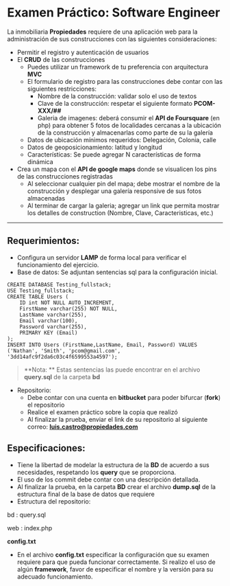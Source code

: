 # Examen Práctico: Software Engineer

La inmobiliaria **Propiedades** requiere de una aplicación web para la administración de sus  construcciones con las siguientes consideraciones:

-  Permitir el registro y  autenticación de usuarios 
- El **CRUD**  de las construcciones
    - Puedes utilizar un framework de tu preferencia con arquitectura **MVC** 
    - El formulario  de  registro  para las construcciones debe contar con las siguientes restricciones:
        - Nombre de la construcción: validar solo el uso de textos
        - Clave de la construcción: respetar el siguiente formato **PCOM-XXX/##**
        - Galeria de imagenes: deberá consumir el **API de Foursquare** (en php) para obtener 5 fotos de localidades cercanas a la ubicación de  la construcción y almacenarlas como parte de su la galería
    - Datos de ubicación mínimos requeridos: Delegación, Colonia, calle
    - Datos de geoposicionamiento: latitud y longitud
    - Características: Se puede agregar N características de forma dinámica
- Crea un mapa con el **API de google maps** donde se visualicen los pins de las construcciones registradas
    - Al   seleccionar   cualquier   pin   del   mapa; debe mostrar el nombre de la construcción y  desplegar   una galería responsive de sus fotos almacenadas
    - Al terminar de cargar la galeria; agregar un link que permita mostrar los detalles de construction (Nombre, Clave, Caracteristicas, etc.)

----------


Requerimientos:
-------------

- Configura un servidor **LAMP** de forma local para verificar el funcionamiento del ejercicio.
- Base de datos: Se adjuntan sentencias sql para la configuración inicial.
```
CREATE DATABASE Testing_fullstack;
USE Testing_fullstack;
CREATE TABLE Users (
    ID int NOT NULL AUTO_INCREMENT,
    FirstName varchar(255) NOT NULL,
    LastName varchar(255),
    Email varchar(100),
    Password varchar(255),
    PRIMARY KEY (Email)
);
INSERT INTO Users (FirstName,LastName, Email, Password) VALUES ('Nathan', 'Smith', 'pcom@gmail.com', '3dd14afc9f2da6c03c4f6599553a4597'); 
```
> **Nota: ** Estas sentencias las puede encontrar en el archivo **query.sql** de la carpeta **bd**

- Repositorio: 
    - Debe contar con una cuenta en **bitbucket** para poder bifurcar (**fork**) el repositorio
    - Realice el examen práctico  sobre la copia que realizó
    - Al finalizar la prueba, enviar el link de su repositorio al siguiente correo: **luis.castro@propiedades.com**

Especificaciones:
-------------
- Tiene la libertad de modelar la estructura de la **BD** de acuerdo a sus necesidades, respetando los **query** que se proporciona.
- El uso de los commit debe contar con una descripción detallada.
- Al finalizar la prueba, en la carpeta **BD** crear el archivo **dump.sql** de la estructura final de la base de datos que requiere
- Estructura del repositorio:

bd
:  query.sql

web
:  index.php

**config.txt** 

-  En el archivo **config.txt**  especificar  la configuración que su examen requiere para que pueda funcionar correctamente.  Si realizo el uso de algún **framework**, favor de especificar el nombre y la versión  para su adecuado funcionamiento.